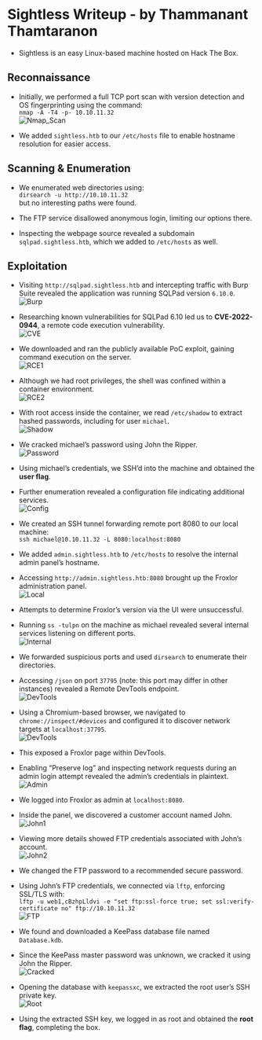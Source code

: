 # Sightless Writeup - by Thammanant Thamtaranon
  - Sightless is an easy Linux-based machine hosted on Hack The Box.

## Reconnaissance
  - Initially, we performed a full TCP port scan with version detection and OS fingerprinting using the command:  
    `nmap -A -T4 -p- 10.10.11.32`  
![Nmap_Scan](Nmap_Scan.png)

  - We added `sightless.htb` to our `/etc/hosts` file to enable hostname resolution for easier access.

## Scanning & Enumeration
  - We enumerated web directories using:  
    `dirsearch -u http://10.10.11.32`  
    but no interesting paths were found.  

  - The FTP service disallowed anonymous login, limiting our options there.

  - Inspecting the webpage source revealed a subdomain `sqlpad.sightless.htb`, which we added to `/etc/hosts` as well.

## Exploitation
  - Visiting `http://sqlpad.sightless.htb` and intercepting traffic with Burp Suite revealed the application was running SQLPad version `6.10.0`.  
![Burp](Burp.png)

  - Researching known vulnerabilities for SQLPad 6.10 led us to **CVE-2022-0944**, a remote code execution vulnerability.  
![CVE](CVE.png)

  - We downloaded and ran the publicly available PoC exploit, gaining command execution on the server.  
![RCE1](RCE1.png)

  - Although we had root privileges, the shell was confined within a container environment.  
![RCE2](RCE2.png)

  - With root access inside the container, we read `/etc/shadow` to extract hashed passwords, including for user `michael`.  
![Shadow](Shadow.png)

  - We cracked michael’s password using John the Ripper.  
![Password](Password.png)

  - Using michael’s credentials, we SSH’d into the machine and obtained the **user flag**.

  - Further enumeration revealed a configuration file indicating additional services.  
![Config](Condfig.png)

  - We created an SSH tunnel forwarding remote port 8080 to our local machine:  
    `ssh michael@10.10.11.32 -L 8080:localhost:8080`

  - We added `admin.sightless.htb` to `/etc/hosts` to resolve the internal admin panel’s hostname.

  - Accessing `http://admin.sightless.htb:8080` brought up the Froxlor administration panel.  
![Local](Local.png)

  - Attempts to determine Froxlor’s version via the UI were unsuccessful.

  - Running `ss -tulpn` on the machine as michael revealed several internal services listening on different ports.  
![Internal](Internal.png)

  - We forwarded suspicious ports and used `dirsearch` to enumerate their directories.

  - Accessing `/json` on port `37795` (note: this port may differ in other instances) revealed a Remote DevTools endpoint.  
![DevTools](DevTools.png)

  - Using a Chromium-based browser, we navigated to `chrome://inspect/#devices` and configured it to discover network targets at `localhost:37795`.  
![DevTools](DevTools.png)

  - This exposed a Froxlor page within DevTools.

  - Enabling “Preserve log” and inspecting network requests during an admin login attempt revealed the admin’s credentials in plaintext.  
![Admin](Admin.png)

  - We logged into Froxlor as admin at `localhost:8080`.

  - Inside the panel, we discovered a customer account named John.  
![John1](John1.png)

  - Viewing more details showed FTP credentials associated with John’s account.  
![John2](John2.png)

  - We changed the FTP password to a recommended secure password.

  - Using John’s FTP credentials, we connected via `lftp`, enforcing SSL/TLS with:  
    `lftp -u web1,cBzhpLldvi -e "set ftp:ssl-force true; set ssl:verify-certificate no" ftp://10.10.11.32`  
![FTP](FTP.png)

  - We found and downloaded a KeePass database file named `Database.kdb`.

  - Since the KeePass master password was unknown, we cracked it using John the Ripper.  
![Cracked](Cracked.png)

  - Opening the database with `keepassxc`, we extracted the root user’s SSH private key.  
![Root](Root.png)

  - Using the extracted SSH key, we logged in as root and obtained the **root flag**, completing the box.

